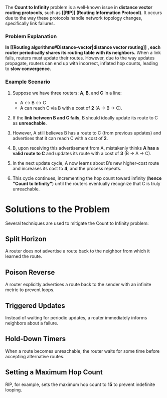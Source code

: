The **Count to Infinity** problem is a well-known issue in **distance vector routing protocols**, such as **[[RIP]] (Routing Information Protocol)**. It occurs due to the way these protocols handle network topology changes, specifically link failures.

### **Problem Explanation**

**In [[Routing algorithms#Distance-vector|distance vector routing]] , each router periodically shares its routing table with its neighbors.** When a link fails, routers must update their routes. However, due to the way updates propagate, routers can end up with incorrect, inflated hop counts, leading to **slow convergence**.

### **Example Scenario**

1. Suppose we have three routers: **A**, **B**, and **C** in a line:
    - A ↔ B ↔ C
    - A can reach C via B with a cost of **2** (A → B → C).
        
2. If the **link between B and C fails**, B should ideally update its route to C as **unreachable**.
    
3. However, A still believes B has a route to C (from previous updates) and advertises that it can reach C with a cost of **2**.
    
4. B, upon receiving this advertisement from A, mistakenly thinks **A has a valid route to C** and updates its route with a cost of **3** (B → A → C).
    
5. In the next update cycle, A now learns about B’s new higher-cost route and increases its cost to **4**, and the process repeats.
    
6. This cycle continues, incrementing the hop count toward infinity (**hence "Count to Infinity"**) until the routers eventually recognize that C is truly unreachable.

# Solutions to the Problem

Several techniques are used to mitigate the Count to Infinity problem:

## Split Horizon
A router does not advertise a route back to the neighbor from which it learned the route.
    
## Poison Reverse
A router explicitly advertises a route back to the sender with an infinite metric to prevent loops.
    
## Triggered Updates
Instead of waiting for periodic updates, a router immediately informs neighbors about a failure.
    
## Hold-Down Timers 
When a route becomes unreachable, the router waits for some time before accepting alternative routes.
    
## Setting a Maximum Hop Count
RIP, for example, sets the maximum hop count to **15** to prevent indefinite looping.